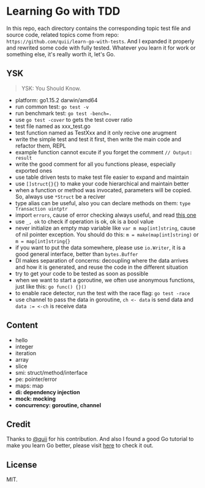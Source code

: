 # Learning Go with TDD

In this repo, each directory contains the corresponding topic test file and source code, related topics come from repo: `https://github.com/quii/learn-go-with-tests`. And I expanded it properly and rewrited some code with fully tested. Whatever you learn it for work or something else, it's really worth it, let's Go.

## YSK

> YSK: You Should Know.

- platform: go1.15.2 darwin/amd64
- run common test: `go test -v`
- run benchmark test: `go test -bench=.`
- use `go test -cover` to gets the test cover ratio
- test file named as xxx_test.go
- test function named as TestXxx and it only recive one arugment
- write the simple test and test it first, then write the main code and refactor them, REPL
- example function cannot excute if you forget the comment `// Output: result`
- write the good comment for all you functions please, especially exported ones
- use table driven tests to make test file easier to expand and maintain
- use `[]struct{}{}` to make your code hierarchical and maintain better
- when a function or method was invocated, parameters will be copied. So, always use `*Struct` be a reciver 
- type alias can be useful, also you can declare methods on them: `type Transaction uintptr`
- import `errors`, cause of error checking always useful, and read [this one](https://dave.cheney.net/2016/04/27/dont-just-check-errors-handle-them-gracefully)
- use `_, ok` to check if operation is ok, ok is a bool value
- never initialize an empty map variable like `var m map[int]string`, cause of nil pointer exception. You should do this: `m = make(map[int]string)` or `m = map[int]string{}`
- if you want to put the data somewhere, please use `io.Writer`, it is a good general interface, better than `bytes.Buffer`
- DI makes separation of concerns: decoupling where the data arrives and how it is generated, and reuse the code in the different situation
- try to get your code to be tested as soon as possible
- when we want to start a goroutine, we often use anonymous functions, just like this: `go func() {}()`
- to enable race detector, run the test with the race flag: `go test -race` 
- use channel to pass the data in goroutine, `ch <- data` is send data and `data := <-ch` is receive data


## Content

- hello
- integer
- iteration
- array
- slice
- smi: struct/method/interface
- pe: pointer/error
- maps: map
- **di: dependency injection**
- **mock: mocking**
- **concurrency: goroutine, channel**
 

## Credit

Thanks to [@quii](https://github.com/quii) for his contribution. And also I found a good Go tutorial to make you learn Go better, please visit [here](https://golangbot.com/learn-golang-series/) to check it out.

## License

MIT.
